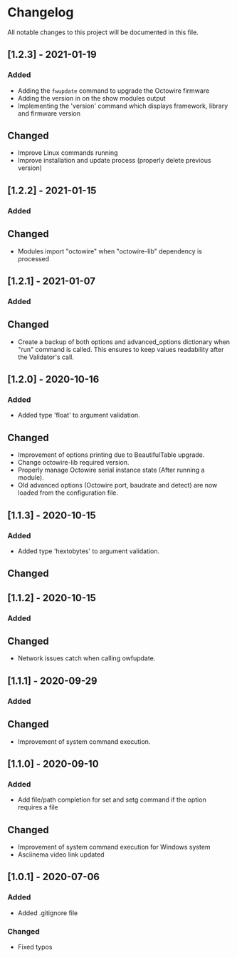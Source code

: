 # Changelog

All notable changes to this project will be documented in this file.

## [1.2.3] - 2021-01-19

### Added

- Adding the `fwupdate` command to upgrade the Octowire firmware
- Adding the version in on the show modules output
- Implementing the 'version' command which displays framework, library and firmware version

## Changed

- Improve Linux commands running
- Improve installation and update process (properly delete previous version)

## [1.2.2] - 2021-01-15

### Added

## Changed

- Modules import "octowire" when "octowire-lib" dependency is processed

## [1.2.1] - 2021-01-07

### Added

## Changed

- Create a backup of both options and advanced_options dictionary when "run" command is called. This ensures to keep values readability after the Validator's call.

## [1.2.0] - 2020-10-16

### Added

- Added type 'float' to argument validation.

## Changed

- Improvement of options printing due to BeautifulTable upgrade.
- Change octowire-lib required version.
- Properly manage Octowire serial instance state (After running a module).
- Old advanced options (Octowire port, baudrate and detect) are now loaded from the configuration file.

## [1.1.3] - 2020-10-15

### Added

- Added type 'hextobytes' to argument validation.

## Changed

## [1.1.2] - 2020-10-15

### Added

## Changed

- Network issues catch when calling owfupdate.

## [1.1.1] - 2020-09-29

### Added

## Changed

- Improvement of system command execution.

## [1.1.0] - 2020-09-10

### Added

- Add file/path completion for set and setg command if the option requires a file

## Changed

- Improvement of system command execution for Windows system
- Asciinema video link updated

## [1.0.1] - 2020-07-06

### Added

- Added .gitignore file

### Changed

- Fixed typos